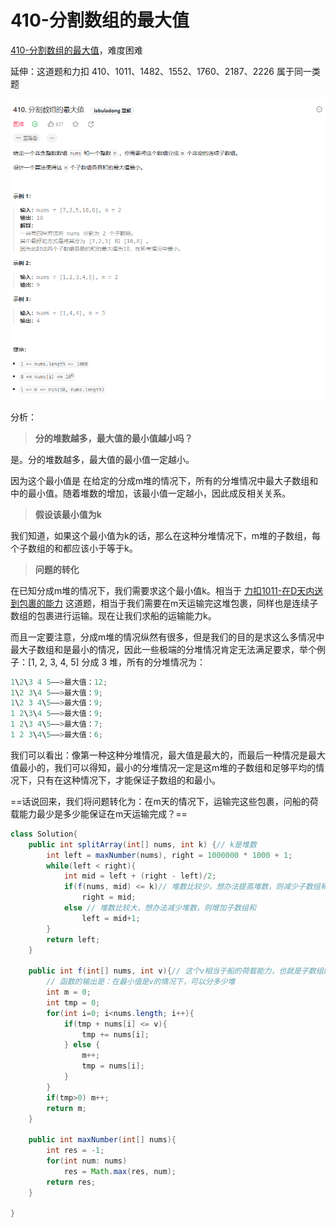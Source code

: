 # 410-分割数组的最大值

[410-分割数组的最大值](https://leetcode.cn/problems/split-array-largest-sum/description/)，难度困难

延伸：这道题和力扣 410、1011、1482、1552、1760、2187、2226 属于同一类题

![image-20230822234125958](https://raw.githubusercontent.com/lqyspace/mypic/master/PicBed/202308222341017.png)

分析：

> **分的堆数越多，最大值的最小值越小吗？**

是。分的堆数越多，最大值的最小值一定越小。

因为这个最小值是 在给定的分成m堆的情况下，所有的分堆情况中最大子数组和中的最小值。随着堆数的增加，该最小值一定越小，因此成反相关关系。

> **假设该最小值为k**

我们知道，如果这个最小值为k的话，那么在这种分堆情况下，m堆的子数组，每个子数组的和都应该小于等于k。

> **问题的转化**

在已知分成m堆的情况下，我们需要求这个最小值k。相当于 [力扣1011-在D天内送到包裹的能力](https://leetcode.cn/problems/capacity-to-ship-packages-within-d-days/description/) 这道题，相当于我们需要在m天运输完这堆包裹，同样也是连续子数组的包裹进行运输。现在让我们求船的运输能力k。

而且一定要注意，分成m堆的情况纵然有很多，但是我们的目的是求这么多情况中最大子数组和是最小的情况，因此一些极端的分堆情况肯定无法满足要求，举个例子：[1,  2,  3,  4,  5]   分成 3 堆，所有的分堆情况为：

```java
1\2\3 4 5——>最大值：12;
1\2 3\4 5——>最大值：9;
1\2 3 4\5——>最大值：9;
1 2\3\4 5——>最大值：9;
1 2\3 4\5——>最大值：7;
1 2 3\4\5——>最大值：6;
```

我们可以看出：像第一种这种分堆情况，最大值是最大的，而最后一种情况是最大值最小的，我们可以得知，最小的分堆情况一定是这m堆的子数组和足够平均的情况下，只有在这种情况下，才能保证子数组的和最小。

==话说回来，我们将问题转化为：在m天的情况下，运输完这些包裹，问船的荷载能力最少是多少能保证在m天运输完成？==

```java
class Solution{
    public int splitArray(int[] nums, int k) {// k是堆数
        int left = maxNumber(nums), right = 1000000 * 1000 + 1;
        while(left < right){
            int mid = left + (right - left)/2;
            if(f(nums, mid) <= k)// 堆数比较少，想办法提高堆数，则减少子数组和
                right = mid;
            else // 堆数比较大，想办法减少堆数，则增加子数组和
                left = mid+1;
        }
        return left;
    }
    
    public int f(int[] nums, int v){// 这个v相当于船的荷载能力，也就是子数组的最大值的最小值
        // 函数的输出是：在最小值是v的情况下，可以分多少堆
        int m = 0;
        int tmp = 0;
        for(int i=0; i<nums.length; i++){
            if(tmp + nums[i] <= v){
                tmp += nums[i];
            } else {
                m++;
                tmp = nums[i];
            }
        }
        if(tmp>0) m++;
        return m;        
    }
    
    public int maxNumber(int[] nums){
        int res = -1;
        for(int num: nums)
            res = Math.max(res, num);
        return res;
    }
    
}
```
